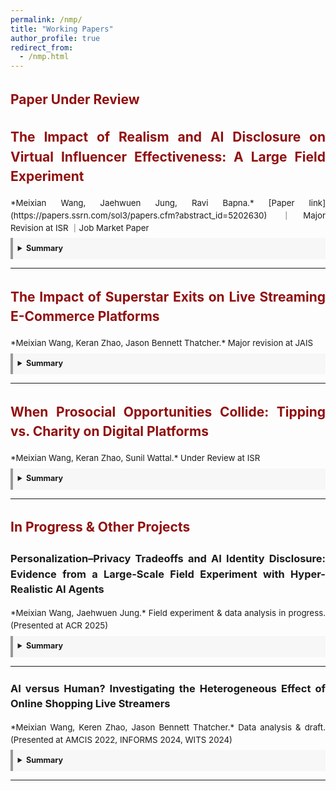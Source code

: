 ```yaml
---
permalink: /nmp/
title: "Working Papers"
author_profile: true
redirect_from: 
  - /nmp.html
---
```


<div style="width:100%; line-height:1.5; margin: 0 0 1.5em 0; text-align:justify;" markdown="1">

## <span style="color:#910f0f">Paper Under Review</span>

<!-- Paper 1 -->
## <span style="color:#910f0f">The Impact of Realism and AI Disclosure on Virtual Influencer Effectiveness: A Large Field Experiment</span>

<p style="margin-bottom:0.4em; font-size:0.95em;" markdown="1">
*Meixian Wang, Jaehwuen Jung, Ravi Bapna.*
[Paper link](https://papers.ssrn.com/sol3/papers.cfm?abstract_id=5202630) ｜Major Revision at ISR ｜Job Market Paper
</p>

<details style="border-left:4px solid #999; background:#f7f7f7; padding:0.6em; font-size:0.9em;">
  <summary style="font-size:1em;"><strong>Summary</strong></summary>
  <p style="margin:0.4em 0;">
    Influencer marketing has become an essential component for brand strategies, and the adoption of AI-generated virtual influencers is accelerating with advancements in generative AI. However, these emerging practices raise challenges related to transparency and ethical concerns. By conducting a large field experiment involving over 1.8 million consumers, we examine the interplay between virtual influencers’ anthropomorphism levels and the disclosure of their AI identity. The results show that virtual influencers with higher anthropomorphism levels enhance engagement metrics, while AI identity disclosure reduces link clicks and three-second video plays, particularly for highly realistic virtual influencers. Our underlying mechanism analysis based on an online experiment reveals that this reduction is driven by “expectation violation effect”, where disclosure violates consumers’ expectations and evokes negative feelings. Importantly, the negative effects reverse for consumers with prior experience interacting with virtual influencers—among this group, highly realistic virtual influencers with disclosure actually lead to greater engagement than their less anthropomorphic counterparts. Our findings provide theoretical and practical insights into the design and development of AI agents, emphasizing the need to strategically manage anthropomorphism and transparency to optimize consumer engagement.
  </p>
  <img src="/images/CMCAV.jpg" alt="Concept figure for AI disclosure and realism" width="330" style="display:block; margin:0.6em auto;" />
</details>

---

<!-- Paper 2 -->
## <span style="color:#910f0f">The Impact of Superstar Exits on Live Streaming E-Commerce Platforms</span>

<p style="margin-bottom:0.4em; font-size:0.95em;" markdown="1">
*Meixian Wang, Keran Zhao, Jason Bennett Thatcher.*
Major revision at JAIS
</p>

<details style="border-left:4px solid #999; background:#f7f7f7; padding:0.6em; font-size:0.9em;">
  <summary style="font-size:1em;"><strong>Summary</strong></summary>
  <p style="margin:0.4em 0;">
    Influencer marketing has become a pivotal e-commerce strategy, revolutionizing how brands interact with consumers. This strategy’s reliance on high-profile streamers, or "superstars," presents opportunities and challenges. While these influential figures drive significant platform value, their unexpected exits pose strategic challenges for ecosystem stakeholders. This study investigates a critical yet underexplored question: how does a superstar streamer's sudden departure reshape market dynamics within LSE platforms? Using a natural experiment, the unexpected exit of Viya, China's leading live streamer from Taobao Live, we conduct an empirical case study to examine the effects on 3,102 peer streamers across 165,004 streaming sessions. Our findings reveal that peer streamers in similar content categories experience significant benefits following a superstar's exit. Notably, this improvement stems from demand redistribution rather than changes in content supply, as peer streamers maintain consistent productivity and promotional strategies post-exit. Our analysis further identifies two key moderating factors: channel similarity and streamer type. Peer streamers more similar to the departed superstar experience amplified sales gains, particularly when similarity exists in hedonic attributes like content category and popularity. Interestingly, brand-employed streamers, who represent specific brands, gained greater sales and number of views than influencer streamers. This study extends the literature on LSE, the superstar effect, and brand halo effects while offering practical implications for platform managers, brands, streamers, and consumers.

  </p>
  <img src="/images/LucNL.png" alt="Illustration for superstar exits study" width="350" style="display:block; margin:0.6em auto;" />
</details>

---

<!-- Paper 3 -->
## <span style="color:#910f0f">When Prosocial Opportunities Collide: Tipping vs. Charity on Digital Platforms</span>

<p style="margin-bottom:0.4em; font-size:0.95em;" markdown="1">
*Meixian Wang, Keran Zhao, Sunil Wattal.*
Under Review at ISR
</p>

<details style="border-left:4px solid #999; background:#f7f7f7; padding:0.6em; font-size:0.9em;">
  <summary style="font-size:1em;"><strong>Summary</strong></summary>
  <p style="margin:0.4em 0;">
    As digital platforms integrate prosocial features into their monetization strategies, creators face a critical trade-off between sustaining income and engaging in altruistic initiatives. We study this tension in the context of Twitch’s built-in charity tool, using a quasi-experimental design based on the 2023 “Together for Good” campaign. Drawing on multi-level panel data comprising 10,704 streamer-day and 672,452 viewer–streamer–day observations, we implement difference-in-differences estimation with propensity score matching. We find that charity streams trigger short-term substitution: direct tipping declines on charity streams. However, this is followed by a long-term generosity spillover, as tipping increases in subsequent non-charity streams. Viewer-level analyses uncover a dual mechanism: active tippers reallocate spending away from tipping during charity events, while new or previously inactive viewers are more likely to initiate tipping to a streamer after exposure to the streamer’s charity events. Our study advances understanding of how platform-integrated prosocial tools reshape financial support patterns in the creator economy, offering design implications for balancing monetization and social impact.

  </p>
</details>

---

<!-- Pipeline / additional projects -->
## <span style="color:#910f0f">In Progress & Other Projects</span>

<!-- Project A -->
### Personalization–Privacy Tradeoffs and AI Identity Disclosure: Evidence from a Large-Scale Field Experiment with Hyper-Realistic AI Agents
<p style="margin-bottom:0.4em; font-size:0.95em;" markdown="1">
*Meixian Wang, Jaehwuen Jung.* Field experiment & data analysis in progress. (Presented at ACR 2025)
</p>
<details style="border-left:4px solid #999; background:#f7f7f7; padding:0.6em; font-size:0.9em;">
  <summary style="font-size:1em;"><strong>Summary</strong></summary>
  <p style="margin:0.4em 0;">
   The rapid advancement of generative AI has fueled the rise of hyper-realistic AI agents—virtual entities capable of delivering highly personalized, human-like interactions at scale. While these agents present exciting opportunities for enhancing consumer engagement, they also raise complex challenges related to trust, transparency, and data privacy. To investigate these tensions, we propose a large-scale field experiment involving 10,000 consumers of a startup. We manipulate two key design factors in the AI agents’ promotional videos: the level of service personalization and whether the agent’s artificial identity is disclosed. Drawing on dual-process, expectation-violation, and privacy calculus theories, we hypothesize that while personalization increases engagement, identity disclosure may undermine it. By exploring the interaction between these factors, we aim to uncover the mechanisms underlying consumer cognitive perception. Our findings contribute to the literature on AI agents and the personalization-privacy paradox, providing practical guidance for brands seeking to deploy hyper-realistic AI agents responsibly and effectively.

  </p>
</details>

---

<!-- Project B -->
### AI versus Human? Investigating the Heterogeneous Effect of Online Shopping Live Streamers
<p style="margin-bottom:0.4em; font-size:0.95em;" markdown="1">
*Meixian Wang, Keren Zhao, Jason Bennett Thatcher.* Data analysis & draft. (Presented at AMCIS 2022, INFORMS 2024, WITS 2024)
</p>
<details style="border-left:4px solid #999; background:#f7f7f7; padding:0.6em; font-size:0.9em;">
  <summary style="font-size:1em;"><strong>Summary</strong></summary>
  <p style="margin:0.4em 0;">
    Live Streaming E-commerce (LSE) is a new format that embeds live streaming into e-commerce, where streamers sell products and interact with viewers in synchrony. Many stores have launched LSE channels to attract traffic and increase sales. As competition for effective human streamers is intense, platform owners have developed artificial intelligence (AI) streamers as an alternative. However, it is unclear whether human or AI streamers are more effective at engaging viewers and selling products. Drawing on media synchronicity theory, we develop a research model that examines the differences between human and AI streamers. We report tests of our model using observational data from Taobao Live. We conducted an online experiment to evaluate the underlying mechanisms that explain the performance differences between human and AI streamers. Our study provides insights for platforms and store owners seeking to better utilize AI technology to sell products, and for designers interested in developing more effective AI streamers.

  </p>
</details>


---


</div>
